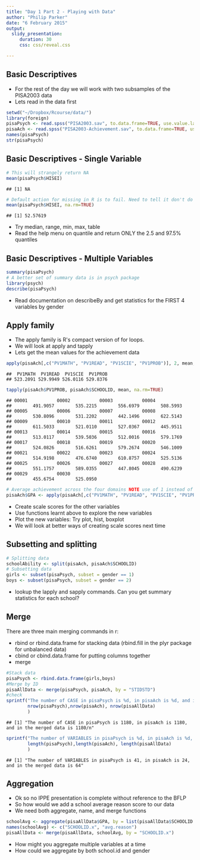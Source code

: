 ```yaml
---
title: "Day 1 Part 2 - Playing with Data"
author: "Philip Parker"
date: "6 February 2015"
output:
  slidy_presentation:
     duration: 30
     css: css/reveal.css

---
```



## Basic Descriptives
 - For the rest of the day we will work with two subsamples of the PISA2003 data
 - Lets read in the data first 

```r
setwd("~/Dropbox/Rcourse/data/")
library(foreign)
pisaPsych <- read.spss("PISA2003.sav", to.data.frame=TRUE, use.value.labels = FALSE)
pisaAch <- read.spss("PISA2003-Achievement.sav", to.data.frame=TRUE, use.value.labels = FALSE)
names(pisaPsych)
str(pisaPsych)
```

## Basic Descriptives - Single Variable

```r
# This will strangely return NA
mean(pisaPsych$HISEI)
```

```
## [1] NA
```

```r
# Default action for missing in R is to fail. Need to tell it don't do that
mean(pisaPsych$HISEI, na.rm=TRUE)
```

```
## [1] 52.57619
```

- Try median, range, min, max, table
- Read the help menu on quantile and return ONLY the 2.5 and 97.5% quantiles

## Basic Descriptives - Multiple Variables

```r
summary(pisaPsych)
# A better set of summary data is in psych package
library(psych)
describe(pisaPsych)
```
- Read documentation on describeBy and get statistics for the FIRST 4 variables by gender

## Apply family
- The apply family is R's compact version of for loops.
- We will look at apply and tapply
- Lets get the mean values for the achievement data

```r
apply(pisaAch[,c("PV1MATH", "PV1READ", "PV1SCIE", "PV1PROB")], 2, mean, na.rm=TRUE)
```

```
##  PV1MATH  PV1READ  PV1SCIE  PV1PROB 
## 523.2091 529.9949 526.0116 529.8376
```

```r
tapply(pisaAch$PV1PROB, pisaAch$SCHOOLID, mean, na.rm=TRUE)
```

```
## 00001           00002           00003           00004           
##        491.9057        535.2215        556.6979        508.5993 
## 00005           00006           00007           00008           
##        530.8096        531.2202        442.1496        622.5143 
## 00009           00010           00011           00012           
##        611.5033        521.0110        527.0367        445.9511 
## 00013           00014           00015           00016           
##        513.0117        539.5036        512.0016        579.1769 
## 00017           00018           00019           00020           
##        524.0826        516.6261        579.2674        546.1009 
## 00021           00022           00023           00024           
##        514.9198        476.6740        610.8757        525.5136 
## 00025           00026           00027           00028           
##        551.1757        589.0355        447.8045        490.6239 
## 00029           00030           
##        455.6754        525.0950
```

```r
# Average achievement across the four domains NOTE use of 1 instead of 2
pisaAch$GPA <- apply(pisaAch[,c("PV1MATH", "PV1READ", "PV1SCIE", "PV1PROB")],1,mean, na.rm=TRUE)
```

- Create scale scores for the other variables 
- Use functions learnt above to explore the new variables
- Plot the new variables: Try plot, hist, boxplot
- We will look at better ways of creating scale scores next time

## Subsetting and splitting

```r
# Splitting data
schoolAbility <- split(pisaAch, pisaAch$SCHOOLID)
# Subsetting data
girls <- subset(pisaPsych, subset = gender == 1)
boys <- subset(pisaPsych, subset = gender == 2)
```

- lookup the lapply and sapply commands. Can you get summary statistics for each school?

## Merge
There are three main merging commands in r:

- rbind or rbind.data.frame for stacking data (rbind.fill in the plyr package for unbalanced data)
- cbind or cbind.data.frame for putting columns together
- merge

```r
#Stack data
pisaPsych <- rbind.data.frame(girls,boys)
#Merge by ID
pisaAllData <- merge(pisaPsych, pisaAch, by = "STIDSTD")
#check
sprintf("The number of CASE in pisaPsych is %d, in pisaAch is %d, and in the merged data is %d/n", 
        nrow(pisaPsych),nrow(pisaAch), nrow(pisaAllData)
        )
```

```
## [1] "The number of CASE in pisaPsych is 1180, in pisaAch is 1180, and in the merged data is 1180/n"
```

```r
sprintf("The number of VARIABLES in pisaPsych is %d, in pisaAch is %d, and in the merged data is %d", 
        length(pisaPsych),length(pisaAch), length(pisaAllData)
        )
```

```
## [1] "The number of VARIABLES in pisaPsych is 41, in pisaAch is 24, and in the merged data is 64"
```

## Aggregation
- Ok so no IPPE presentation is complete without reference to the BFLP
- So how would we add a school average reason score to our data
- We need both aggregate, name, and merge functions

```r
schoolAvg <- aggregate(pisaAllData$GPA, by = list(pisaAllData$SCHOOLID.x), mean, na.rm=TRUE)
names(schoolAvg) <- c("SCHOOLID.x", "avg.reason")
pisaAllData <- merge(pisaAllData, schoolAvg, by = "SCHOOLID.x")
```
- How might you aggregate multiple variables at a time
- How could we aggregate by both school.id and gender

